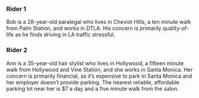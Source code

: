 ### Rider 1

Bob is a 28-year-old paralegal who lives in Cheviot HIlls, a ten minute walk from Palm Station,  and works in DTLA. His concern is primarily quality-of-life as he finds driving in LA traffic stressful.


### Rider 2

Ann is a 35-year-old hair stylist who lives in Hollywood, a fifteen minute walk from Hollywood and Vine Station, and she works in Santa Monica. Her concern is primarily financial, as it’s expensive to park in Santa Monica and her employer doesn’t provide parking. The nearest reliable, affordable parking lot near her is $7 a day and a five minute walk from the salon.
